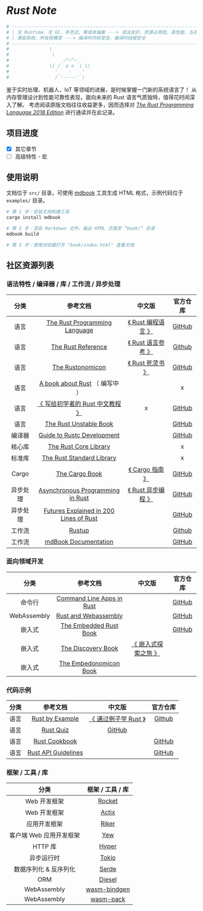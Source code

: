 # *Rust Note*

```bash
# ----------------------------------------------------------------------------------
# | 无 Runtime、无 GC、多范式、零成本抽象 ---> 语法友好、资源占用低、高性能、与其他语言轻松集成 |
# | 类型系统、所有权模型 ---> 编译时内存安全、编译时线程安全                                |
# ----------------------------------------------------------------------------------
#               \
#                \
#                   _~^~^~_
#               \) /  o o  \ (/
#                 '_   -   _'
#                 / '-----' \
```

鉴于实时处理、机器人、IoT 等领域的进展，是时候掌握一门新的系统语言了！
从内存管理设计到性能可靠性表现，面向未来的 Rust 语言气质独特，值得花时间深入了解。
考虑阅读原版文档往往收益更多，因而选择对 [*The Rust Programming Language 2018 Edition*](https://doc.rust-lang.org/stable/book/) 进行通读并在此记录。

## 项目进度

- [x] 其它章节
- [ ] 高级特性 - 宏

## 使用说明

文档位于 `src/` 目录，可使用 [mdbook](https://crates.io/crates/mdbook) 工具生成 HTML 格式，示例代码位于 `examples/` 目录。

```bash
# 第 1 步：安装文档构建工具
cargo install mdbook

# 第 2 步：渲染 Markdown 文件，输出 HTML 页面至 “book/” 目录
mdbook build

# 第 3 步：使用浏览器打开 "book/index.html" 查看文档
```

## 社区资源列表

### 语法特性 / 编译器 / 库 / 工作流 / 异步处理

|  分类  |  参考文档  |  中文版 | 官方仓库 |
|  :---:  | :---:  |  :---:   | :---: |
| 语言  | [The Rust Programming Language](https://doc.rust-lang.org/stable/book/)  | [《 Rust 编程语言 》](https://rustlang-cn.org/office/rust/book/)  | [GitHub](https://github.com/rust-lang/book)
| 语言  | [The Rust Reference](https://doc.rust-lang.org/reference/introduction.html) | [《 Rust 语言参考 》](https://rustlang-cn.org/office/rust/reference/)| [Github](https://github.com/rust-lang/reference)
| 语言  | [The Rustonomicon](https://doc.rust-lang.org/nomicon/index.html) | [《 Rust 死灵书 》](https://rustlang-cn.org/office/rust/advrust/)| [GitHub](https://github.com/rust-lang/nomicon)
| 语言  | [A book about Rust](https://www.notion.so/A-book-about-Rust-a51507cd17bb4c379d705a4f282425d6) （ 编写中 ） || x
| 语言  | [《 写给初学者的 Rust 中文教程 》](https://rustcc.gitbooks.io/rustprimer/content/)| x | [GitHub]((https://github.com/rustcc/RustPrimer))
| 语言  | [The Rust Unstable Book](https://doc.rust-lang.org/nightly/unstable-book/) || [GitHub](https://github.com/rust-lang/rust/tree/master/src/doc/unstable-book)
| 编译器 | [Guide to Rustc Development](https://rustc-dev-guide.rust-lang.org/) ||[GitHub](https://github.com/rust-lang/rustc-dev-guide)
| 核心库 | [The Rust Core Library](https://doc.rust-lang.org/core/index.html) || x
| 标准库 | [The Rust Standard Library](https://doc.rust-lang.org/std/index.html) || x
| Cargo | [The Cargo Book](https://doc.rust-lang.org/cargo/index.html) | [《 Cargo 指南 》](https://rustlang-cn.org/office/rust/cargo/)  | [GitHub](https://github.com/rust-lang/cargo/tree/master/src/doc)
| 异步处理 | [Asynchronous Programming in Rust](https://rust-lang.github.io/async-book/) | [《 Rust 异步编程 》](https://rustlang-cn.org/office/rust/async-rust/)| [GitHub](https://github.com/rust-lang/async-book)
| 异步处理 | [Futures Explained in 200 Lines of Rust](https://cfsamson.github.io/books-futures-explained/introduction.html) | | [GitHub](https://github.com/cfsamson/books-futures-explained)
| 工作流  | [Rustup](https://github.com/rust-lang/rustup) || [Github](https://github.com/rust-lang/rustup)
| 工作流  | [mdBook Documentation](https://rust-lang.github.io/mdBook/)| | [GitHub](https://github.com/rust-lang/mdBook)

### 面向领域开发

|  分类        |  参考文档  |  中文版 | 官方仓库 |
|  :---:        |      :---:  |  :---:   | :---: |
| 命令行    | [Command Line Apps in Rust](https://rust-lang-nursery.github.io/cli-wg/index.html)||[GitHub](https://github.com/rust-lang-nursery/cli-wg)
| WebAssembly | [Rust and Webassembly](https://rustwasm.github.io/docs/book/)|| [GitHub](https://github.com/rustwasm/book)
| 嵌入式       | [The Embedded Rust Book](https://rust-embedded.github.io/book/) || [GitHub](https://github.com/rust-embedded/book)
| 嵌入式       | [The Discovery Book](https://rust-embedded.github.io/discovery/)| [《 嵌入式探索之旅 》](https://rustlang-cn.org/office/iot/discovery/)
| 嵌入式       | [The Embedonomicon Book](https://docs.rust-embedded.org/embedonomicon/)

### 代码示例

|  分类  |  参考文档  |  中文版 | 官方仓库 |
|  :---:  | :---:  |  :---:   | :---: |
| 语言  | [Rust by Example](https://doc.rust-lang.org/rust-by-example/index.html) | [《 通过例子学 Rust 》](https://github.com/rust-lang-cn/rust-by-example-cn)| [Github](https://github.com/rust-lang/rust-by-example)
| 语言  | [Rust Quiz](https://dtolnay.github.io/rust-quiz/1)| [GitHub](https://github.com/RustStudy/rust_daily_news/tree/master/RustQuiz)
| 语言  | [Rust Cookbook](https://rust-lang-nursery.github.io/rust-cookbook/intro.html)| | [GitHub](https://github.com/rust-lang-nursery/rust-cookbook)
| 语言  | [Rust API Guidelines](https://rust-lang.github.io/api-guidelines/about.html) | | [GitHub](https://github.com/rust-lang/api-guidelines)

### 框架 / 工具 / 库

|  分类 |  框架 / 工具 / 库 |
|  :---:  | :---:  |
| Web 开发框架 | [Rocket](https://rocket.rs/)
| Web 开发框架 | [Actix](https://actix.rs/)
| 应用开发框架  | [Riker](https://riker.rs/)
| 客户端 Web 应用开发框架 | [Yew](https://yew.rs/)
| HTTP 库 | [Hyper](https://github.com/hyperium/hyper)
| 异步运行时   | [Tokio](https://tokio.rs/)
| 数据序列化 & 反序列化 | [Serde](https://github.com/serde-rs/serde)
| ORM | [Diesel](https://diesel.rs/)
| WebAssembly | [wasm-bindgen](https://github.com/rustwasm/wasm-bindgen)
| WebAssembly | [wasm-pack](https://github.com/rustwasm/wasm-pack)
